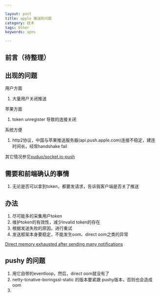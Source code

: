 ```yaml
---

layout: post
title: apple 推送的问题
category: 技术
tags: Other
keywords: apns

---
```


## 前言（待整理）

## 出现的问题

用户方面

1. 大量用户关闭推送

苹果方面

1. token unregister  导致的连接关闭

系统方便

1. http2协议，中国与苹果推送服务器(api.push.apple.com)连接不稳定，建连时间长，经常handshake fail



其它情况参见[xuduo/socket.io-push](https://github.com/xuduo/socket.io-push/blob/master/readmes/notification-keng.md)


## 需要和前端确认的事情

1. 无论是否可以拿到token，都要发请求，告诉我客户端是否关了推送


## 办法

1. 尽可能多的采集用户token
2. 维护token的有效性，减少invalid token的存在
3. 根据发送失败的原因，进行重试
4. 发送框架本身要稳定，不能发生oom、direct oom之类的异常


[Direct memory exhausted after sending many notifications](https://github.com/relayrides/pushy/issues/142)

## pushy 的问题

1. 用它自带的eventloop，然后，direct oom就没有了
2. netty-tcnative-boringssl-static 的版本要紧跟 pushy版本，否则也会造成oom
3. 



